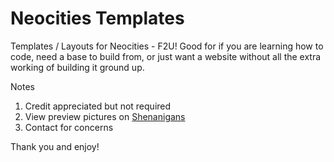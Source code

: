 # Neocities Templates

Templates / Layouts for Neocities - F2U! 
Good for if you are learning how to code, need a base to build from, or just want a website without all the extra working of building it ground up.

Notes
  1. Credit appreciated but not required
  2. View preview pictures on <a href="https://shenanigans.neocities.org/fountain/catalog">Shenanigans</a>
  3. Contact for concerns
  
  Thank you and enjoy!

